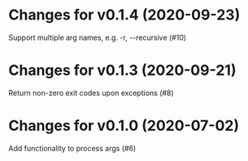 # Changes for v0.1.4 (2020-09-23)
Support multiple arg names, e.g. -r, --recursive (#10)

# Changes for v0.1.3 (2020-09-21)
Return non-zero exit codes upon exceptions (#8)

# Changes for v0.1.0 (2020-07-02)
Add functionality to process args (#6)

